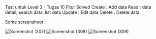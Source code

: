 Test untuk Level 3 - Tugas 10
Fitur Solved
Create : Add data
Read : data detail, search data, list data
Update : Edit data
Delete : Delete data

Some screenshoot :

![Screenshot (307)](https://user-images.githubusercontent.com/88861945/228420514-18790bca-9698-4cc1-b2ed-73f5b50c5429.png)
![Screenshot (308)](https://user-images.githubusercontent.com/88861945/228420549-f43e13d3-50a6-463d-acc3-3db65d268789.png)
![Screenshot (309)](https://user-images.githubusercontent.com/88861945/228420562-40af0326-a526-4c23-8805-80548f42ea0a.png)
